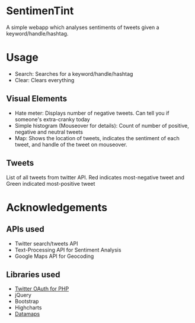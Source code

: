 # SentimenTint
A simple webapp which analyses sentiments of tweets given a keyword/handle/hashtag.

# Usage
* Search: Searches for a keyword/handle/hashtag
* Clear: Clears everything

## Visual Elements
* Hate meter: Displays number of negative tweets. Can tell you if someone's extra-cranky today
* Simple histogram (Mouseover for details): Count of number of positive, negative and neutral tweets
* Map: Shows the location of tweets, indicates the sentiment of each tweet, and handle of the tweet on mouseover.

## Tweets
List of all tweets from twitter API. Red indicates most-negative tweet and Green indicated most-positive tweet

# Acknowledgements

## APIs used
* Twitter search/tweets API
* Text-Processing API for Sentiment Analysis
* Google Maps API for Geocoding

## Libraries used
* [Twitter OAuth for PHP](https://github.com/abraham/twitteroauth)
* jQuery
* Bootstrap
* Highcharts
* [Datamaps](http://datamaps.github.io/)
